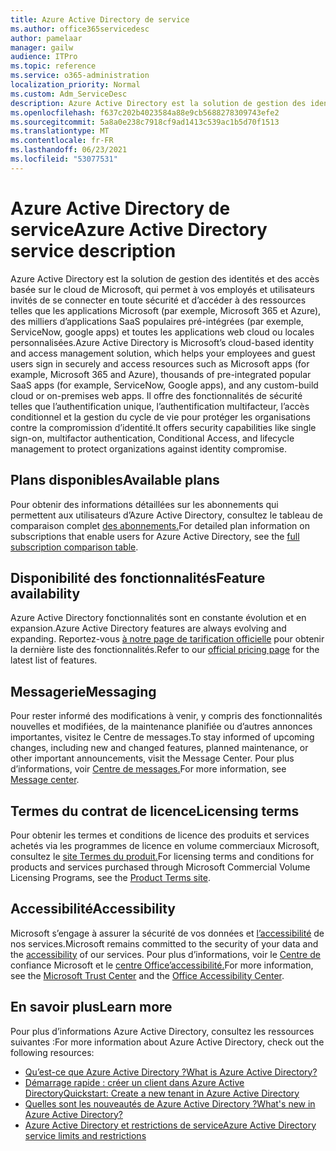 ```yaml
---
title: Azure Active Directory de service
ms.author: office365servicedesc
author: pamelaar
manager: gailw
audience: ITPro
ms.topic: reference
ms.service: o365-administration
localization_priority: Normal
ms.custom: Adm_ServiceDesc
description: Azure Active Directory est la solution de gestion des identités et des accès basée sur le cloud de Microsoft, qui permet à vos employés et utilisateurs invités de se connecter en toute sécurité et d’accéder aux ressources.
ms.openlocfilehash: f637c202b4023584a88e9cb5688278309743efe2
ms.sourcegitcommit: 5a8a0e238c7918cf9ad1413c539ac1b5d70f1513
ms.translationtype: MT
ms.contentlocale: fr-FR
ms.lasthandoff: 06/23/2021
ms.locfileid: "53077531"
---
```

# <a name="azure-active-directory-service-description"></a><span data-ttu-id="2e8ea-103">Azure Active Directory de service</span><span class="sxs-lookup"><span data-stu-id="2e8ea-103">Azure Active Directory service description</span></span>

<span data-ttu-id="2e8ea-104">Azure Active Directory est la solution de gestion des identités et des accès basée sur le cloud de Microsoft, qui permet à vos employés et utilisateurs invités de se connecter en toute sécurité et d’accéder à des ressources telles que les applications Microsoft (par exemple, Microsoft 365 et Azure), des milliers d’applications SaaS populaires pré-intégrées (par exemple, ServiceNow, google apps) et toutes les applications web cloud ou locales personnalisées.</span><span class="sxs-lookup"><span data-stu-id="2e8ea-104">Azure Active Directory is Microsoft’s cloud-based identity and access management solution, which helps your employees and guest users sign in securely and access resources such as Microsoft apps (for example, Microsoft 365 and Azure), thousands of pre-integrated popular SaaS apps (for example, ServiceNow, Google apps), and any custom-build cloud or on-premises web apps.</span></span> <span data-ttu-id="2e8ea-105">Il offre des fonctionnalités de sécurité telles que l’authentification unique, l’authentification multifacteur, l’accès conditionnel et la gestion du cycle de vie pour protéger les organisations contre la compromission d’identité.</span><span class="sxs-lookup"><span data-stu-id="2e8ea-105">It offers security capabilities like single sign-on, multifactor authentication, Conditional Access, and lifecycle management to protect organizations against identity compromise.</span></span>

## <a name="available-plans"></a><span data-ttu-id="2e8ea-106">Plans disponibles</span><span class="sxs-lookup"><span data-stu-id="2e8ea-106">Available plans</span></span>

<span data-ttu-id="2e8ea-107">Pour obtenir des informations détaillées sur les abonnements qui permettent aux utilisateurs d’Azure Active Directory, consultez le tableau de comparaison complet [des abonnements.](https://go.microsoft.com/fwlink/?linkid=2139145)</span><span class="sxs-lookup"><span data-stu-id="2e8ea-107">For detailed plan information on subscriptions that enable users for Azure Active Directory, see the [full subscription comparison table](https://go.microsoft.com/fwlink/?linkid=2139145).</span></span>

## <a name="feature-availability"></a><span data-ttu-id="2e8ea-108">Disponibilité des fonctionnalités</span><span class="sxs-lookup"><span data-stu-id="2e8ea-108">Feature availability</span></span>

<span data-ttu-id="2e8ea-109">Azure Active Directory fonctionnalités sont en constante évolution et en expansion.</span><span class="sxs-lookup"><span data-stu-id="2e8ea-109">Azure Active Directory features are always evolving and expanding.</span></span> <span data-ttu-id="2e8ea-110">Reportez-vous [à notre page de tarification officielle](https://www.microsoft.com/security/business/identity-access-management/azure-ad-pricing) pour obtenir la dernière liste des fonctionnalités.</span><span class="sxs-lookup"><span data-stu-id="2e8ea-110">Refer to our [official pricing page](https://www.microsoft.com/security/business/identity-access-management/azure-ad-pricing) for the latest list of features.</span></span>

## <a name="messaging"></a><span data-ttu-id="2e8ea-111">Messagerie</span><span class="sxs-lookup"><span data-stu-id="2e8ea-111">Messaging</span></span>

<span data-ttu-id="2e8ea-112">Pour rester informé des modifications à venir, y compris des fonctionnalités nouvelles et modifiées, de la maintenance planifiée ou d’autres annonces importantes, visitez le Centre de messages.</span><span class="sxs-lookup"><span data-stu-id="2e8ea-112">To stay informed of upcoming changes, including new and changed features, planned maintenance, or other important announcements, visit the Message Center.</span></span> <span data-ttu-id="2e8ea-113">Pour plus d’informations, voir [Centre de messages.](/microsoft-365/admin/manage/message-center)</span><span class="sxs-lookup"><span data-stu-id="2e8ea-113">For more information, see [Message center](/microsoft-365/admin/manage/message-center).</span></span>

## <a name="licensing-terms"></a><span data-ttu-id="2e8ea-114">Termes du contrat de licence</span><span class="sxs-lookup"><span data-stu-id="2e8ea-114">Licensing terms</span></span>

<span data-ttu-id="2e8ea-115">Pour obtenir les termes et conditions de licence des produits et services achetés via les programmes de licence en volume commerciaux Microsoft, consultez le [site Termes du produit.](https://www.microsoft.com/licensing/terms/)</span><span class="sxs-lookup"><span data-stu-id="2e8ea-115">For licensing terms and conditions for products and services purchased through Microsoft Commercial Volume Licensing Programs, see the [Product Terms site](https://www.microsoft.com/licensing/terms/).</span></span>

## <a name="accessibility"></a><span data-ttu-id="2e8ea-116">Accessibilité</span><span class="sxs-lookup"><span data-stu-id="2e8ea-116">Accessibility</span></span>

<span data-ttu-id="2e8ea-117">Microsoft s’engage à assurer la sécurité de vos données et [l’accessibilité](https://www.microsoft.com/trust-center/compliance/accessibility) de nos services.</span><span class="sxs-lookup"><span data-stu-id="2e8ea-117">Microsoft remains committed to the security of your data and the [accessibility](https://www.microsoft.com/trust-center/compliance/accessibility) of our services.</span></span> <span data-ttu-id="2e8ea-118">Pour plus d’informations, voir le [Centre de](https://www.microsoft.com/trust-center) confiance Microsoft et le [centre Office’accessibilité.](https://support.office.com/article/ecab0fcf-d143-4fe8-a2ff-6cd596bddc6d)</span><span class="sxs-lookup"><span data-stu-id="2e8ea-118">For more information, see the [Microsoft Trust Center](https://www.microsoft.com/trust-center) and the [Office Accessibility Center](https://support.office.com/article/ecab0fcf-d143-4fe8-a2ff-6cd596bddc6d).</span></span>

## <a name="learn-more"></a><span data-ttu-id="2e8ea-119">En savoir plus</span><span class="sxs-lookup"><span data-stu-id="2e8ea-119">Learn more</span></span>

<span data-ttu-id="2e8ea-120">Pour plus d’informations Azure Active Directory, consultez les ressources suivantes :</span><span class="sxs-lookup"><span data-stu-id="2e8ea-120">For more information about Azure Active Directory, check out the following resources:</span></span>

- [<span data-ttu-id="2e8ea-121">Qu’est-ce que Azure Active Directory ?</span><span class="sxs-lookup"><span data-stu-id="2e8ea-121">What is Azure Active Directory?</span></span>](/azure/active-directory/fundamentals/active-directory-whatis)
- [<span data-ttu-id="2e8ea-122">Démarrage rapide : créer un client dans Azure Active Directory</span><span class="sxs-lookup"><span data-stu-id="2e8ea-122">Quickstart: Create a new tenant in Azure Active Directory</span></span>](/azure/active-directory/fundamentals/active-directory-access-create-new-tenant)
- [<span data-ttu-id="2e8ea-123">Quelles sont les nouveautés de Azure Active Directory ?</span><span class="sxs-lookup"><span data-stu-id="2e8ea-123">What's new in Azure Active Directory?</span></span>](/azure/active-directory/fundamentals/whats-new)
- [<span data-ttu-id="2e8ea-124">Azure Active Directory et restrictions de service</span><span class="sxs-lookup"><span data-stu-id="2e8ea-124">Azure Active Directory service limits and restrictions</span></span>](/azure/active-directory/enterprise-users/directory-service-limits-restrictions)
